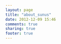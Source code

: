 ```yaml
---
layout: page
title: "about_sunus"
date: 2012-12-09 15:46
comments: true
sharing: true
footer: true
---
```

